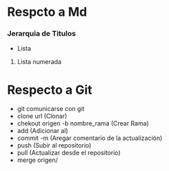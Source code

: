 # Respcto a Md 
### Jerarquia de Titulos
* Lista
1. Lista numerada

# Respecto a Git
* git comunicarse con git
* clone url (Clonar)
* chekout origen -b nombre_rama (Crear Rama)
* add (Adicionar al)
* commit -m (Aregar comentario de la actualización)
* push (Subir al repositorio)
* pull (Actualizar desde el repositorio)
* merge origen/